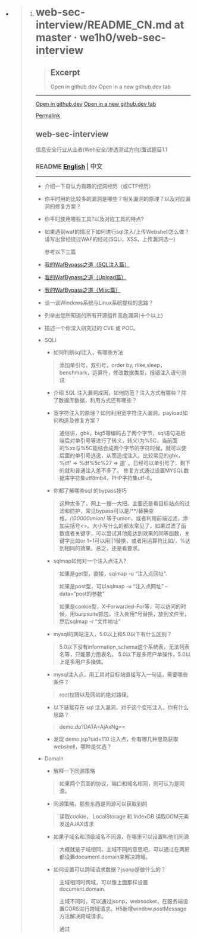 -   > 1. # web-sec-interview/README_CN.md at master · we1h0/web-sec-interview
    >
    >    > ## Excerpt
    >    >
    >    > Open in github.dev
    >    > Open in a new github.dev tab
    >
    >    ---
    >
    >    [Open in github.dev](https://github.dev/) [Open in a new github.dev tab](https://github.dev/)
    >
    >    [Permalink](https://github.com/we1h0/web-sec-interview/blob/f67a4ae5181f4567982615bad1b1c8448b37f10b/README_CN.md)
    >
    >    ## web-sec-interview
    >
    >    信息安全行业从业者(Web安全/渗透测试方向)面试题目1.1
    >
    >    ### README [English](https://github.com/we1h0/web-sec-interview/blob/master/README.md) | 中文
    >
    >    ___
    >
    >    - 介绍一下自认为有趣的挖洞经历（或CTF经历）
    >
    >    - 你平时用的比较多的漏洞是哪些？相关漏洞的原理？以及对应漏洞的修复方案？
    >
    >    - 你平时使用哪些工具?以及对应工具的特点?
    >
    >    - 如果遇到waf的情况下如何进行sql注入/上传Webshell怎么做？请写出曾经绕过WAF的经过(SQLi，XSS，上传漏洞选一)
    >
    >      参考以下三篇
    >
    >    - [我的WafBypass之道（SQL注入篇）](https://xz.aliyun.com/t/265/)  
    >
    >    - [我的WafBypass之道（Upload篇）](https://xz.aliyun.com/t/337/)  
    >
    >    - [我的WafBypass之道（Misc篇）](https://xz.aliyun.com/t/265/)  
    >
    >    - 谈一谈Windows系统与Linux系统提权的思路？
    >
    >    - 列举出您所知道的所有开源组件高危漏洞(十个以上)
    >
    >    - 描述一个你深入研究过的 CVE 或 POC。
    >
    >    - SQLi
    >
    >      -   如何判断sql注入，有哪些方法
    >
    >      > 添加单引号，双引号，order by, rlike,sleep，benchmark，运算符，修改数据类型，报错注入语句测试
    >
    >      -   介绍 SQL 注入漏洞成因，如何防范？注入方式有哪些？除了数据库数据，利用方式还有哪些？
    >
    >      -   宽字符注入的原理？如何利用宽字符注入漏洞，payload如何构造及修复方案？
    >
    >      > 通俗讲，gbk，big5等编码占了两个字节，sql语句进后端后对单引号等进行了转义，转义\\为%5C，当前面的%xx与%5C能结合成两个字节的字符时候，就可以使后面的单引号逃逸，从而造成注入。比较常见的gbk，%df' => %df%5c%27 => 運' 。已经可以单引号了，剩下的就和普通注入差不多了。 修复方式通过设置MYSQL数据库字符集utf8mb4，PHP字符集utf-8。
    >
    >      -   你都了解哪些sql 的bypass技巧
    >
    >      > 这种太多了，网上一搜一大把。主要还是看目标站点的过滤和防护，常见bypass可以是/\*\*/替换空格，/_!00000union_/ 等于union，或者利用前端过滤，添加尖括号<>。大小写什么的都太常见了，如果过滤了函数或者关键字，可以尝试其他能达到效果的同等函数，关键字比如or 1=1可以用||1替换，或者用运算符比如/，%达到相同的效果。总之，还是看要求。
    >
    >      -   sqlmap如何对一个注入点注入?
    >
    >      > 如果是get型，直接，sqlmap -u “注入点网址”.
    >      >
    >      > 如果是post型，可以sqlmap -u “注入点网址” –data=”post的参数”
    >      >
    >      > 如果是cookie型，X-Forwarded-For等，可以访问的时候，用burpsuite抓包，注入处用\*号替换，放到文件里，然后sqlmap -r “文件地址”
    >
    >      -   mysql的网站注入，5.0以上和5.0以下有什么区别？
    >
    >      > 5.0以下没有information\_schema这个系统表，无法列表名等，只能暴力跑表名。 5.0以下是多用户单操作，5.0以上是多用户多操做。
    >
    >      -   mysql注入点，用工具对目标站直接写入一句话，需要哪些条件？
    >
    >      > root权限以及网站的绝对路径。
    >
    >      -   以下链接存在 sql 注入漏洞，对于这个变形注入，你有什么思路？
    >
    >      > demo.do?DATA=AjAxNg==
    >
    >      -   发现 demo.jsp?uid=110 注入点，你有哪几种思路获取 webshell，哪种是优选？
    >
    >    - Domain
    >
    >      -   解释一下同源策略
    >
    >      > 如果两个页面的协议，端口和域名相同，则可认为是同源。
    >
    >      -   同源策略，那些东西是同源可以获取到的
    >
    >      > 读取cookie， LocalStorage 和 IndexDB 读取DOM元素 发送AJAX请求
    >
    >      -   如果子域名和顶级域名不同源，在哪里可以设置叫他们同源
    >
    >      > 大概就是子域相同，主域不同的意思吧，可以通过在两房都设置document.domain来解决跨域。
    >
    >      -   如何设置可以跨域请求数据？jsonp是做什么的？
    >
    >      > 主域相同时跨域，可以像上面那样设置document.domain.
    >      >
    >      > 主域不同时，可以通过jsonp，websocket，在服务端设置CORS进行跨域请求。H5新增window.postMessage方法解决跨域请求。
    >      >
    >      > 通过<script>像服务器请求json数据，不受同源策略限制。
    >
    >      -   jsonp的业务意义？
    >
    >    - Ajax
    >
    >      -   Ajax是否遵循同源策略？
    >
    >      > ajax全名是Asynchronous JavaScript and XML ，异步的javascript和XML技术。遵循同源策略，但是可以通过jsonp等进行规避。
    >
    >      -   JSON注入如何利用？
    >
    >      > XSS跨站攻击
    >
    >      -   JSON和JSONP的区别？
    >      -   JSONP劫持利用方式及修复方案？
    >
    >    - 浏览器策略
    >
    >      -   不同浏览器之间，安全策略有哪些不同，比如chrome，firefox，IE
    >
    >      > 三种浏览器都遵循同源策略，内容安全策略(CSP), Cookie安全策略（httponly, Secure, Path）
    >
    >      -   CSP是什么？如何设置CSP？
    >
    >      > CSP：Content Security Policy，内容安全策略。是繁育XSS攻击的一种安全机制，其思想是以服务器白名单的形式来配置可信的内容来源，客户端Web应用代码可以使用这些安全来源。
    >
    >    - XSS
    >
    >      -   XSS是什么，修复方式是？
    >
    >      > XSS是跨站脚本攻击，用户提交的数据中可以构造代码来执行，从而实现窃取用户信息等攻击。修复方式：对字符实体进行转义、使用HTTP Only来禁止JavaScript读取Cookie值、输入时校验、浏览器与Web应用端采用相同的字符编码。
    >
    >      -   xss的发生场景？
    >
    >      > 个人理解是对用户提交数据为进行安全的过滤然后直接输入到页面当中，造成js代码的执行。至于具体场景，有输出的地方就有可能被xss的风险。
    >
    >      -   XSS持久化？
    >      -   如果给你一个XSS漏洞，你还需要哪些条件可以构造一个蠕虫？
    >
    >      > XSS蠕虫：XSS攻击可能会造成系统中用户间的互相感染，导致整个系统用户的沦陷，能够造成这种危害的XSS漏洞成为XSS蠕虫。
    >      >
    >      > 1、构造一个具有自我复制的反射型XSS
    >      >
    >      > 2、插入评论、留言框
    >      >
    >      > 3、用户点击链接，链接内容指向同样的XSS向量。也就是注入了蠕虫代码的的存在存储型xss的页面。链接被点击后将继续造成蠕虫传播。
    >
    >      -   在社交类的网站中，哪些地方可能会出现蠕虫？
    >
    >      > 留言板/评论/文章发布/私信...
    >
    >      -   如果叫你来防御蠕虫，你有哪些方法？
    >
    >      > 1、将本地带有破坏性的程序改名字。 2、关闭可执行文件。 3、禁止“FileSystemObject”就可以有效的控制VBS病毒的传播。具体操作方法：用regsvr32 scrrun.dll /u这条命令就可以禁止文件系统对象。 4、开启浏览器的安全设置。
    >
    >      -   如果给你一个XSS盲打漏洞，但是返回来的信息显示，他的后台是在内网，并且只能使用内网访问，那么你怎么利用这个XSS？
    >
    >      > github有一些现成的xss扫描内网端口的脚本，可以参考利用，再根据探测出来的信息进一步利用，比如开了redis等，再就是利用漏洞去getshell.
    >
    >      -   如何防范 XSS 漏洞，在前端如何做，在后端如何做，哪里更好，为什么？
    >      -   黑盒如何检测XSS漏洞？
    >
    >    - CRLF注入
    >
    >      - CRLF注入的原理
    >
    >        > CRLF是回车+换行的简称。碰得比较少，基本没挖到过这种洞，简而言之一般是可以通过提交恶意数据里面包含回车，换行来达到控制服务器响应头的效果。碰到过潜在的CRLF都是提交回车和换行之后就500了。CRLF的利用可以是XSS，恶意重定向location，还有set-cookie.
    >
    >    - CSRF
    >
    >      -   CSRF是什么？修复方式？
    >
    >      > CSRF是跨站请求伪造攻击，XSS是实现CSRF的诸多手段中的一种，是由于没有在关键操作执行时进行是否由用户自愿发起的确认。修复方式：筛选出需要防范\`的页面然后嵌入Token、再次输入密码、检验Referer。
    >
    >      -   CSRF漏洞的本质是什么？
    >
    >      > CSRF即跨站请求伪造，以受害者的身份向服务器发送一个请求。本质上个人觉得是服务端在执行一些敏感操作时候对提交操作的用户的身份校检不到位。
    >
    >      -   防御CSRF都有哪些方法，JAVA是如何防御CSRF漏洞的，token一定有用么？
    >
    >      > 防御CSRF一般是加上referer和csrf\_token. 具体可以参考这篇[CSRF攻击的应对之道](https://www.ibm.com/developerworks/cn/web/1102_niugang_csrf/index.html)
    >
    >      -   CSRF、SSRF和重放攻击有什么区别？
    >
    >      > CSRF是跨站请求伪造攻击，由客户端发起
    >      >
    >      > SSRF是服务器端请求伪造，由服务器发起
    >      >
    >      > 重放攻击是将截获的数据包进行重放，达到身份认证等目的
    >
    >    - SSRF
    >
    >      -   SSRF漏洞原理、利用方式及修复方案？Java和PHP的SSRF区别？
    >
    >    - 逻辑漏洞
    >
    >      -   说出至少三种业务逻辑漏洞，以及修复方式？
    >
    >      > 1)密码找回漏洞中存在密码允许暴力破解、存在通用型找回凭证、可以跳过验证步骤、找回凭证可以拦包获取等方式来通过厂商提供的密码找回功能来得到密码
    >      >
    >      > 2)身份认证漏洞中最常见的是会话固定攻击和 Cookie 仿冒，只要得到 Session 或 Cookie 即可伪造用户身份
    >      >
    >      > 3)验证码漏洞中存在验证码允许暴力破解、验证码可以通过 Javascript 或者改包的方法来进行绕过
    >
    >    - 越权访问(水平/垂直/未授权)
    >
    >    - 谈谈水平/垂直/未授权越权访问的区别?
    >
    >    - 越权问题如何检测？
    >
    >    - XML注入
    >
    >    - XXE是什么？修复方案是？
    >
    >    - XXE是XML外部实体注入攻击，XML中可以通过调用实体来请求本地或者远程内容，和远程文件保护类似，会引发相关安全问题，例如敏感文件读取。修复方式：XML解析库在调用时严格禁止对外部实体的解析。
    >
    >    - URL重定向
    >
    >    - URL白名单绕过
    >
    >    - HTML5
    >
    >      -   说说HTML5有哪些新的安全特性
    >
    >      > H5新增了不少标签，在绕过xss防御方面多了不少选择。还有就是新增了本地存储，localstorage 和session storage,可以通过xss修改本地存储达到类似一个存储xss的效果。
    >
    >    \* HTML5白名单要有哪些标签 参考[HTML5安全问题](https://segmentfault.com/a/1190000003756563)
    >
    >    - java
    >
    >      -   你都了解哪些java框架？
    >
    >      > struts2 ,spring,spring security, shiro 等
    >
    >      -   java的MVC结构都是做什么的，数据流向数据库的顺序是什么？
    >      -   了解java沙箱吗？
    >      -   ibats的参数化查询能不能有效的控制sql注入？有没有危险的方法可以造成sql注入？
    >      -   说说两次struts2漏洞的原理
    >      -   ongl在这个payload中起了什么作用？
    >      -   \\u0023是什么字符的16进制编码？为什么在payload中要用他？
    >      -   java会不会发生执行系统命令的漏洞？java都有哪些语句，方法可以执行系统命令
    >      -   如果叫你修复一个xss漏洞，你会在java程序的那个层里面进行修复？
    >      -   xss filter在java程序的哪里设置？
    >      -   说下java的类反射在安全上可能存在哪些问题
    >      -   Java反序列化漏洞的原理?解决方案?
    >
    >    - PHP
    >
    >      -   php里面有哪些方法可以不让错误回显？
    >
    >      > php的配置文件php.ini进行了修改，display\_errors = On 修改为 display\_errors = off时候就没有报错提示。 在php脚本开头添加error\_reporting(0); 也可以达到关闭报错的作用 除了上面的，还可以在执行语句前面添加@
    >
    >      -   php.ini可以设置哪些安全特性
    >
    >      > 关闭报错，设置open\_basedir，禁用危险函数，打开gpc。有具体的文章介绍安全配置这一块，属于运维的工作范围。
    >
    >      -   php的%00截断的原理是什么？
    >
    >      > 存在于5.3.4版本下，一般利用在文件上传时文件名的截断，或者在对文件进行操作时候都有可能存在00阶段的情况。 如filename=test.php%00.txt 会被截断成test.php，00后面的被忽略。系统在对文件名读取时候，如果遇到0x00,就会认为读取已经结束了。
    >
    >      -   php webshell检测，有哪些方法
    >
    >      > 个人知道的大体上分为静态检测和动态检测两种。静态检测比如查找危险函数，如eval，system等。动态检测是检测脚本运行时要执行的动作，比如文件操作，socket操作等。具体方法可以是通过D盾或者其他查杀软件进行查杀，现在也有基于机器学习的webshell识别。
    >
    >      -   php的LFI，本地包含漏洞原理是什么？写一段带有漏洞的代码。手工的话如何发掘？如果无报错回显，你是怎么遍历文件的？
    >      -   php反序列化漏洞的原理?解决方案?
    >
    >    - 中间件
    >
    >      -   tomcat要做哪些安全加固？
    >      -   如果tomcat重启的话，webapps下，你删除的后台会不会又回来？
    >      -   常见的网站服务器中间件容器。
    >
    >      > IIS、Apache、nginx、Lighttpd、Tomcat
    >
    >      -   JAVA有哪些比较常见的中间件容器？
    >
    >      > Tomcat/Jetty/JBOSS/WebLogic/Coldfusion/Websphere/GlassFish
    >
    >      -   说说常见的中间件解析漏洞利用方式
    >
    >      > IIS 6.0 /xx.asp/xx.jpg "xx.asp"是文件夹名
    >      >
    >      > IIS 7.0/7.5 默认Fast-CGI开启，直接在url中图片地址后面输入/1.php，会把正常图片当成php解析
    >      >
    >      > Nginx 版本小于等于0.8.37，利用方法和IIS 7.0/7.5一样，Fast-CGI关闭情况下也可利用。 空字节代码 xxx.jpg%00.php
    >      >
    >      > Apache 上传的文件命名为：test.php.x1.x2.x3，Apache是从右往左判断后缀
    >      >
    >      > lighttpd xx.jpg/xx.php
    >
    >      -   Redis未授权访问漏洞如何入侵利用？
    >
    >    - 数据库
    >
    >      -   mysql UDF提权5.1以上版本和5.1以下有什么区别,以及需要哪些条件?
    >
    >      > 1)Mysql版本大于5.1版本udf.dll文件必须放置于MYSQL安装目录下的lib\\plugin文件夹下。
    >      >
    >      > 2)Mysql版本小于5.1版本。udf.dll文件在Windows2003下放置于c:\\windows\\system32，在windows2000下放置于c:\\winnt\\system32。
    >      >
    >      > 3)掌握的mysql数据库的账号有对mysql的insert和delete权限以创建和抛弃函数，一般以root账号为佳，具备\`root账号所具备的权限的其它账号也可以。
    >      >
    >      > 4)可以将udf.dll写入到相应目录的权限。
    >
    >      -   mysql数据库默认有哪些库？说出库的名字
    >
    >      > infomation\_schema， msyql， performance\_scheme, test
    >
    >      -   mysql的用户名密码是存放在那张表里面？mysql密码采用哪种加密方式？
    >
    >      > mysql数据库下的user表。
    >
    >      -   mysql表权限里面，除了增删改查，文件读写，还有哪些权限？
    >      -   mysql安全要如何做？
    >      -   sqlserver public权限要如何提权
    >      -   Windows、Linux、数据库的加固降权思路，任选其一
    >
    >    - Linux
    >
    >      -   简述Linux系统安全加固需要做哪些方面
    >      -   你使用什么工具来判断系统是否存在后门
    >      -   Linux的Selinux是什么？如何设置Selinux？
    >      -   iptables工作在TCPIP模型中的哪层？
    >      -   如果无法升级内核，那么如何保证系统不被已知的exp提权？
    >      -   syslog里面都有哪些日志？安装软件的日志去哪找？
    >      -   如何查询ssh的登录日志？如何配置syslog的日志格式？
    >      -   syslog可不可以使用vi等工具直接查看？是二进制文件吗？
    >      -   如果一台Linux服务器被入侵后,你会如何做应急响应?
    >      -   反弹 shell 的常用命令？一般常反弹哪一种 shell？为什么？
    >
    >    - 应急响应
    >
    >      -   有哪几种后门实现方式？
    >      -   webshell检测有什么方法思路？
    >      -   Linux服务器中了木马后，请简述应急思路？
    >      -   遇到新0day(比如Struts2)后，应该如何进行应急响应？
    >      -   新业务上线前可以从哪些方向进行安全评估？
    >      -   现有系统可以从哪些方向进行审计发现其中的安全风险？
    >
    >    - 信息采集
    >
    >      -   踩点都要采集哪些信息？
    >      -   DNS在渗透中的作用
    >      -   如何绕过CDN获取目标网站真实IP，谈谈你的思路？
    >
    >      [绕过CDN寻找网站真实IP的方法汇总](https://zhuanlan.zhihu.com/p/33440472)
    >
    >      -   如果给你一个网站,你的渗透测试思路是什么? 在获取书面授权的前提下
    >
    >      -   1.信息收集
    >
    >      > 1)获取域名的whois信息,获取注册者邮箱姓名电话等。
    >      >
    >      > 2)查询服务器旁站以及子域名站点，因为主站一般比较难，所以先看看旁站有没有通用性的cms或者其他漏洞。
    >      >
    >      > 3)查看服务器操作系统版本，web中间件，看看是否存在已知的漏洞，比如IIS，APACHE,NGINX的解析漏洞
    >      >
    >      > 4)查看IP，进行IP地址端口扫描，对响应的端口进行漏洞探测，比如 rsync,心脏出血， mysql,ftp,ssh弱口令等。 5)扫描网站目录结构，看看是否可以遍历目录，或者敏感文件泄漏，比如php探针
    >      >
    >      > 6)google hack 进一步探测网站的信息，后台，敏感文件
    >
    >      -   2.漏洞扫描
    >
    >      > 开始检测漏洞，如XSS,CSRF,SQL注入，代码执行，命令执行，越权访问，目录读取，任意文件读取， 下载，文件包含， 远程命令执行，弱口令，上传，编辑器漏洞，暴力破解等
    >
    >      -   3.漏洞利用
    >
    >      > 利用以上的方式拿到webshell，或者其他权限
    >
    >      -   4.权限提升
    >
    >      > 提权服务器，比如windows下mysql的udf提权，serv-u提权，windows低版本的漏洞，如iis6,pr, 巴西烤肉 linux脏牛漏洞，linux内核版本漏洞提权，linux下的mysql root提权以及oracle低权限提权
    >
    >      -   5.日志清理
    >
    >      -   6.总结报告及修复方案
    >
    >      -   在渗透过程中，收集目标站注册人邮箱对我们有什么价值？
    >
    >      > 1)丢社工库里看看有没有泄露密码，然后尝试用泄露的密码进行登录后台。
    >      >
    >      > 2)用邮箱做关键词进行丢进搜索引擎。
    >      >
    >      > 3)利用搜索到的关联信息找出其他邮进而得到常用社交账号。
    >      >
    >      > 4)社工找出社交账号，里面或许会找出管理员设置密码的习惯 。
    >      >
    >      > 5)利用已有信息生成专用字典。
    >      >
    >      > 6)观察管理员常逛哪些非大众性网站，拿下它，你会得到更多好东西。
    >
    >      -   判断出网站的CMS对渗透有什么意义？
    >
    >      > 1)查找网上已曝光的程序漏洞。
    >      >
    >      > 2)如果开源，还能下载相对应的源码进行代码审计。
    >      >
    >      > 3)一个成熟并且相对安全的CMS，渗透时扫目录的意义？
    >      >
    >      > 4)敏感文件、二级目录扫描
    >      >
    >      > 5)站长的误操作比如：网站备份的压缩文件、说明.txt、二级目录可能存放着其他站点
    >

